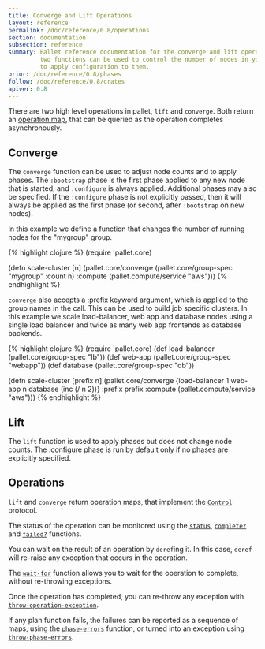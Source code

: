 ```yaml
---
title: Converge and Lift Operations
layout: reference
permalink: /doc/reference/0.8/operations
section: documentation
subsection: reference
summary: Pallet reference documentation for the converge and lift operations.  These
         two functions can be used to control the number of nodes in your cloud, and
         to apply configuration to them.
prior: /doc/reference/0.8/phases
follow: /doc/reference/0.8/crates
apiver: 0.8
---
```


There are two high level operations in pallet, `lift` and `converge`.  Both
return an [operation map](#operations), that can be queried as the operation
completes asynchronously.

## Converge

The `converge` function can be used to adjust node counts and to apply phases.
The `:bootstrap` phase is the first phase applied to any new node that is
started, and `:configure` is always applied.  Additional phases may also be
specified. If the `:configure` phase is not explicitly passed, then it will
always be applied as the first phase (or second, after `:bootstrap` on new
nodes).

In this example we define a function that changes the number of running nodes
for the "mygroup" group.

{% highlight clojure %}
  (require 'pallet.core)

  (defn scale-cluster [n]
    (pallet.core/converge
      (pallet.core/group-spec "mygroup" :count n)
      :compute (pallet.compute/service "aws")))
{% endhighlight %}

`converge` also accepts a :prefix keyword argument, which is applied to the
group names in the call.  This can be used to build job specific clusters.
In this example we scale load-balancer, web app and database nodes using
a single load balancer and twice as many web app frontends as database
backends.

{% highlight clojure %}
  (require 'pallet.core)
  (def load-balancer (pallet.core/group-spec "lb"))
  (def web-app (pallet.core/group-spec "webapp"))
  (def database (pallet.core/group-spec "db"))

  (defn scale-cluster [prefix n]
    (pallet.core/converge
       {load-balancer 1
        web-app n
        database (inc (/ n 2))}
       :prefix prefix
       :compute (pallet.compute/service "aws")))
{% endhighlight %}

## Lift

The `lift` function is used to apply phases but does not change node
counts. The :configure phase is run by default only if no phases are explicitly
specified.


## Operations

`lift` and `converge` return operation maps, that implement the
[`Control`](http://pallet.github.com/pallet-fsmop/0.1/pallet.algo.fsmop.html#var-Control)
protocol.

The status of the operation can be monitored using the
[`status`](http://palletops.com/pallet-fsmop/0.1/pallet.algo.fsmop.html#var-status),
[`complete?`](http://palletops.com/pallet-fsmop/0.1/pallet.algo.fsmop.html#var-complete%3F)
and
[`failed?`](http://palletops.com/pallet-fsmop/0.1/pallet.algo.fsmop.html#var-failed%3F)
functions.

You can wait on the result of an operation by `deref`ing it.  In this case,
`deref` will re-raise any exception that occurs in the operation.

The
[`wait-for`](http://palletops.com/pallet-fsmop/0.1/pallet.algo.fsmop.html#var-wait-for)
function allows you to wait for the operation to complete, without re-throwing
exceptions.


Once the operation has completed, you can re-throw any exception with
[`throw-operation-exception`](http://palletops.com/pallet/api/0.8/pallet.core.api.html#var-throw-operation-exception).

If any plan function fails, the failures can be reported as a sequence of maps,
using the
[`phase-errors`](http://palletops.com/pallet/api/0.8/pallet.core.api.html#var-phase-errors)
function, or turned into an exception using
[`throw-phase-errors`](http://palletops.com/pallet/api/0.8/pallet.core.api.html#var-throw-phase-errors).
